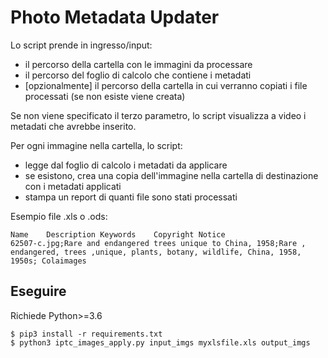 # Photo Metadata Updater

Lo script prende in ingresso/input: 

- il percorso della cartella con le immagini da processare
- il percorso del foglio di calcolo che contiene i metadati
- [opzionalmente] il percorso della cartella in cui verranno copiati i file processati (se non esiste viene creata)

Se non viene specificato il terzo parametro,
lo script visualizza a video i metadati che avrebbe inserito.

Per ogni immagine nella cartella, lo script: 

- legge dal foglio di calcolo i metadati da applicare
- se esistono, crea una copia dell'immagine nella cartella di destinazione con i metadati applicati
- stampa un report di quanti file sono stati processati

Esempio file .xls o .ods:

```
Name	Description	Keywords	Copyright Notice
62507-c.jpg;Rare and endangered trees unique to China, 1958;Rare , endangered, trees ,unique, plants, botany, wildlife, China, 1958, 1950s;	Colaimages
```

## Eseguire

Richiede Python>=3.6

```
$ pip3 install -r requirements.txt
$ python3 iptc_images_apply.py input_imgs myxlsfile.xls output_imgs
```
